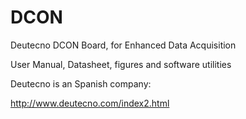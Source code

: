 DCON
====

Deutecno DCON Board, for Enhanced Data Acquisition

User Manual, Datasheet, figures and software utilities

Deutecno is an Spanish company:

http://www.deutecno.com/index2.html

